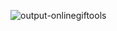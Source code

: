 
![output-onlinegiftools](https://user-images.githubusercontent.com/101756728/159021169-f11ccaa7-c27a-442f-9b31-0d6d6b043c44.gif)
